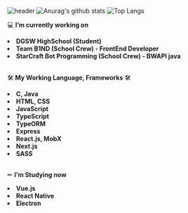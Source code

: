 ![header](https://capsule-render.vercel.app/api?type=wave&color=gradient&height=250&section=header&text=안녕하세요🙂&fontSize=60&fontAlignY=35)
![Anurag's github stats](https://github-readme-stats.vercel.app/api?username=yiyb0603&count_private=true&show_icons=true&theme=buefy)
![Top Langs](https://github-readme-stats.vercel.app/api/top-langs/?username=yiyb0603&hide=c,java)
<br />

💻 <b>I’m currently working on</b>
  <li> <b>DGSW HighSchool (Student)</b> </li>
  <li> <b>Team B1ND (School Crew) - FrontEnd Developer</b> </li>
  <li> <b>StarCraft Bot Programming (School Crew) - BWAPI java </b> </li>
  <br />
  
🛠 <b>My Working Language, Frameworks</b> 🛠
  <li><b>C, Java</b></li>
  <li><b>HTML, CSS</b></li>
  <li><b>JavaScript</b></li>
  <li><b>TypeScript</b></li>
  <li><b>TypeORM</b></li>
  <li><b>Express</b></li>
  <li><b>React.js, MobX</b></li>
  <li><b>Next.js</b></li>
  <li><b>SASS</b></li>
  <br />
  
✏ <b>I'm Studying now</b>
  <li><b>Vue.js</b></li>
  <li><b>React Native</b></li>
  <li><b>Electron</b></li>
